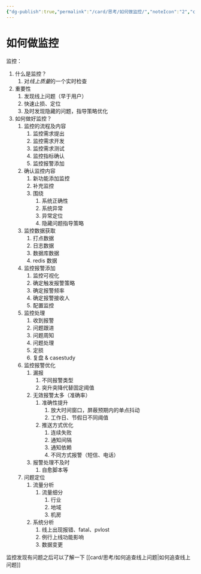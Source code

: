 ```yaml
---
{"dg-publish":true,"permalink":"/card/思考/如何做监控/","noteIcon":"2","created":"2021-05-07T19:04:42+08:00","updated":"2024-10-12T23:29:18+08:00"}
---
```



# 如何做监控

监控：
1. 什么是监控？
	1. 对*线上质量*的一个实时检查
2. 重要性
	1. 发现线上问题（早于用户）
	2. 快速止损、定位
	3. 及时发现隐藏的问题，指导策略优化
3. 如何做好监控？
	1. 监控的流程及内容
		1. 监控需求提出
		2. 监控需求开发
		3. 监控需求测试
		4. 监控指标确认
		5. 监控报警添加
	2. 确认监控内容
		1. 新功能添加监控
		2. 补充监控
		3. 围绕
			1. 系统正确性
			2. 系统异常
			3. 异常定位
			4. 隐藏问题指导策略
	3. 监控数据获取
		1. 打点数据
		2. 日志数据
		3. 数据库数据
		4. redis 数据
	4. 监控报警添加
	    1. 监控可视化
	    2. 确定触发报警策略
	    3. 确定报警频率
	    4. 确定报警接收人
	    5. 配置监控
	5. 监控处理
	    1. 收到报警
	    2. 问题跟进
	    3. 问题周知
	    4. 问题处理
	    5. 定损
	    6. 复盘 & casestudy
	6. 监控报警优化
		1. 漏报
			1. 不同报警类型
			2. 突升突降代替固定阈值
		2. 无效报警太多（准确率）
			1. 准确性提升
				1. 放大时间窗口，屏蔽预期内的单点抖动
				2. 工作日、节假日不同阈值
			2. 推送方式优化
				1. 连续失败
				2. 通知间隔
				3. 通知依赖
				4. 不同方式报警（短信、电话）
		3. 报警处理不及时
			1. 自愈脚本等
	7. 问题定位
		1. 流量分析
			1. 流量细分
				1. 行业
				2. 地域
				3. 机房
		2. 系统分析
			1. 线上出现报错、fatal、pvlost
			2. 例行上线功能影响
			3. 数据变更


监控发现有问题之后可以了解一下 [[card/思考/如何追查线上问题\|如何追查线上问题]]
